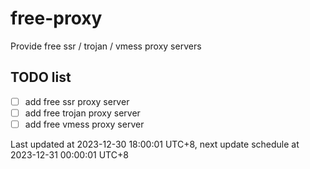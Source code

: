 
# free-proxy
Provide free ssr / trojan / vmess proxy servers


## TODO list
- [ ] add free ssr proxy server
- [ ] add free trojan proxy server
- [ ] add free vmess proxy server

Last updated at 2023-12-30 18:00:01 UTC+8, next update schedule at 2023-12-31 00:00:01 UTC+8

